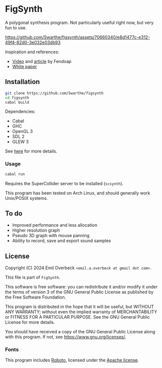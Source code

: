 # FigSynth

A polygonal synthesis program. Not particularly useful right now, but very fun
to use.

https://github.com/Swarthe/figsynth/assets/70660340/e8d1477c-e312-49f4-82d0-3e032e03db93

Inspiration and references:
- [Video](https://www.youtube.com/watch?v=2PuX7dqKJk0&t=18s) and
  [article](https://note.com/ysuie_o/n/n8ef016b59121) by Fendoap
- [White paper](https://quod.lib.umich.edu/cgi/p/pod/dod-idx/continuous-order-polygonalwaveform-synthesis.pdf?c=icmc;idno=bbp2372.2016.104;format=pdf)

## Installation

```sh
git clone https://github.com/Swarthe/figsynth
cd figsynth
cabal build
```

Dependencies:

- Cabal
- GHC
- OpenGL 3
- SDL 2
- GLEW 3

See [here](https://github.com/fjvallarino/monomer/blob/main/docs/tutorials/00-setup.md#libraries-sdl2-and-glew)
for more details.

### Usage

```sh
cabal run
```

Requires the SuperCollider server to be installed (`scsynth`).

This program has been tested on Arch Linux, and should generally work Unix/POSIX
systems.

## To do

- Improved performance and less allocation
- Higher resolution graph
- Pseudo 3D graph with mouse panning
- Ability to record, save and export sound samples

## License

Copyright (C) 2024 Emil Overbeck `<emil.a.overbeck at gmail dot com>`.

This file is part of `FigSynth`.

This software is free software: you can redistribute it and/or modify it under
the terms of version 3 of the GNU General Public License as published by the
Free Software Foundation.

This program is distributed in the hope that it will be useful, but WITHOUT ANY
WARRANTY; without even the implied warranty of MERCHANTABILITY or FITNESS FOR
A PARTICULAR PURPOSE. See the GNU General Public License for more details.

You should have received a copy of the GNU General Public License along with
this program. If not, see <https://www.gnu.org/licenses/>.

### Fonts

This program includes [Roboto](https://fonts.google.com/specimen/Roboto),
licensed under the [Apache license](https://www.apache.org/licenses/LICENSE-2.0).
